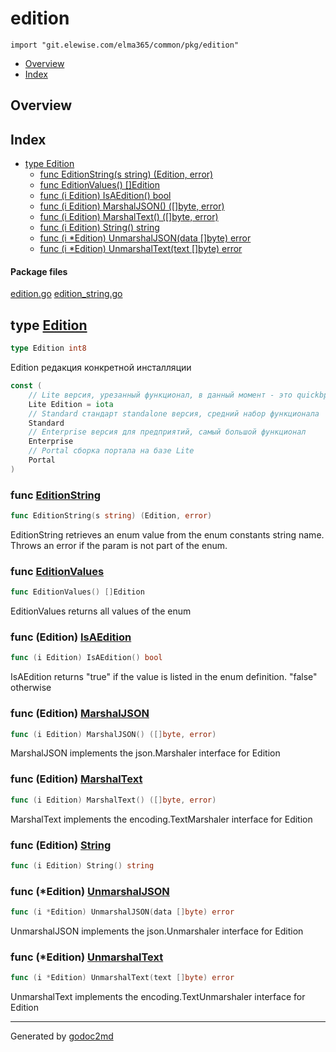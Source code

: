 # edition
`import "git.elewise.com/elma365/common/pkg/edition"`

* [Overview](#pkg-overview)
* [Index](#pkg-index)

## <a name="pkg-overview">Overview</a>



## <a name="pkg-index">Index</a>
* [type Edition](#Edition)
  * [func EditionString(s string) (Edition, error)](#EditionString)
  * [func EditionValues() []Edition](#EditionValues)
  * [func (i Edition) IsAEdition() bool](#Edition.IsAEdition)
  * [func (i Edition) MarshalJSON() ([]byte, error)](#Edition.MarshalJSON)
  * [func (i Edition) MarshalText() ([]byte, error)](#Edition.MarshalText)
  * [func (i Edition) String() string](#Edition.String)
  * [func (i *Edition) UnmarshalJSON(data []byte) error](#Edition.UnmarshalJSON)
  * [func (i *Edition) UnmarshalText(text []byte) error](#Edition.UnmarshalText)


#### <a name="pkg-files">Package files</a>
[edition.go](https://git.elewise.com/elma365/common/-/tree/develop/pkg/edition/edition.go) [edition_string.go](https://git.elewise.com/elma365/common/-/tree/develop/pkg/edition/edition_string.go)






## <a name="Edition">type</a> [Edition](https://git.elewise.com/elma365/common/-/tree/develop/pkg/edition/edition.go?s=229:246#L6)
``` go
type Edition int8
```
Edition редакция конкретной инсталляции


``` go
const (
    // Lite версия, урезанный функционал, в данный момент - это quickbpm.io
    Lite Edition = iota
    // Standard стандарт standalone версия, средний набор функционала
    Standard
    // Enterprise версия для предприятий, самый большой функционал
    Enterprise
    // Portal сборка портала на базе Lite
    Portal
)
```






### <a name="EditionString">func</a> [EditionString](https://git.elewise.com/elma365/common/-/tree/develop/pkg/edition/edition_string.go?s=823:868#L33)
``` go
func EditionString(s string) (Edition, error)
```
EditionString retrieves an enum value from the enum constants string name.
Throws an error if the param is not part of the enum.


### <a name="EditionValues">func</a> [EditionValues](https://git.elewise.com/elma365/common/-/tree/develop/pkg/edition/edition_string.go?s=1055:1085#L41)
``` go
func EditionValues() []Edition
```
EditionValues returns all values of the enum





### <a name="Edition.IsAEdition">func</a> (Edition) [IsAEdition](https://git.elewise.com/elma365/common/-/tree/develop/pkg/edition/edition_string.go?s=1208:1242#L46)
``` go
func (i Edition) IsAEdition() bool
```
IsAEdition returns "true" if the value is listed in the enum definition. "false" otherwise




### <a name="Edition.MarshalJSON">func</a> (Edition) [MarshalJSON](https://git.elewise.com/elma365/common/-/tree/develop/pkg/edition/edition_string.go?s=1401:1447#L56)
``` go
func (i Edition) MarshalJSON() ([]byte, error)
```
MarshalJSON implements the json.Marshaler interface for Edition




### <a name="Edition.MarshalText">func</a> (Edition) [MarshalText](https://git.elewise.com/elma365/common/-/tree/develop/pkg/edition/edition_string.go?s=1875:1921#L73)
``` go
func (i Edition) MarshalText() ([]byte, error)
```
MarshalText implements the encoding.TextMarshaler interface for Edition




### <a name="Edition.String">func</a> (Edition) [String](https://git.elewise.com/elma365/common/-/tree/develop/pkg/edition/edition_string.go?s=304:336#L15)
``` go
func (i Edition) String() string
```



### <a name="Edition.UnmarshalJSON">func</a> (\*Edition) [UnmarshalJSON](https://git.elewise.com/elma365/common/-/tree/develop/pkg/edition/edition_string.go?s=1557:1607#L61)
``` go
func (i *Edition) UnmarshalJSON(data []byte) error
```
UnmarshalJSON implements the json.Unmarshaler interface for Edition




### <a name="Edition.UnmarshalText">func</a> (\*Edition) [UnmarshalText](https://git.elewise.com/elma365/common/-/tree/develop/pkg/edition/edition_string.go?s=2038:2088#L78)
``` go
func (i *Edition) UnmarshalText(text []byte) error
```
UnmarshalText implements the encoding.TextUnmarshaler interface for Edition







- - -
Generated by [godoc2md](https://github.com/Exa-Networks/godoc2md)
